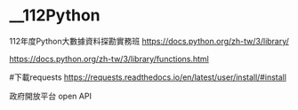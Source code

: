 # __112Python
112年度Python大數據資料探勘實務班
https://docs.python.org/zh-tw/3/library/

https://docs.python.org/zh-tw/3/library/functions.html

#下載requests
https://requests.readthedocs.io/en/latest/user/install/#install

政府開放平台 open API